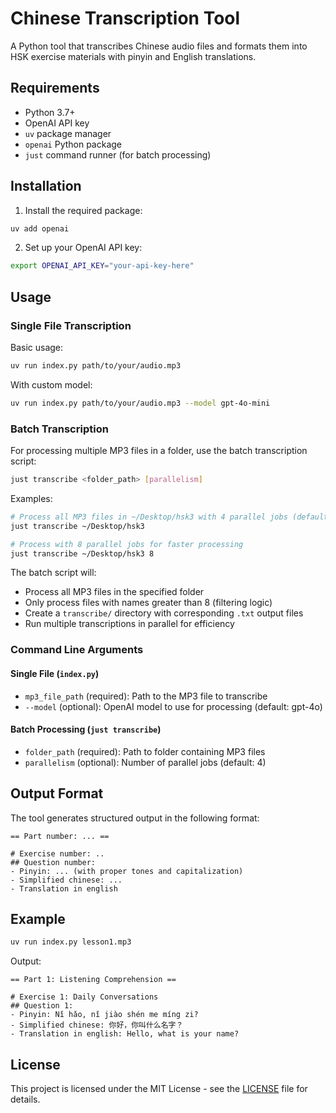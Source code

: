 # Chinese Transcription Tool

A Python tool that transcribes Chinese audio files and formats them into HSK exercise materials with pinyin and English translations.

## Requirements

- Python 3.7+
- OpenAI API key
- `uv` package manager
- `openai` Python package
- `just` command runner (for batch processing)

## Installation

1. Install the required package:
```bash
uv add openai
```

2. Set up your OpenAI API key:
```bash
export OPENAI_API_KEY="your-api-key-here"
```

## Usage

### Single File Transcription

Basic usage:
```bash
uv run index.py path/to/your/audio.mp3
```

With custom model:
```bash
uv run index.py path/to/your/audio.mp3 --model gpt-4o-mini
```

### Batch Transcription

For processing multiple MP3 files in a folder, use the batch transcription script:

```bash
just transcribe <folder_path> [parallelism]
```

Examples:
```bash
# Process all MP3 files in ~/Desktop/hsk3 with 4 parallel jobs (default)
just transcribe ~/Desktop/hsk3

# Process with 8 parallel jobs for faster processing
just transcribe ~/Desktop/hsk3 8
```

The batch script will:
- Process all MP3 files in the specified folder
- Only process files with names greater than 8 (filtering logic)
- Create a `transcribe/` directory with corresponding `.txt` output files
- Run multiple transcriptions in parallel for efficiency

### Command Line Arguments

#### Single File (`index.py`)
- `mp3_file_path` (required): Path to the MP3 file to transcribe
- `--model` (optional): OpenAI model to use for processing (default: gpt-4o)

#### Batch Processing (`just transcribe`)
- `folder_path` (required): Path to folder containing MP3 files
- `parallelism` (optional): Number of parallel jobs (default: 4)

## Output Format

The tool generates structured output in the following format:

```
== Part number: ... ==

# Exercise number: ..
## Question number: 
- Pinyin: ... (with proper tones and capitalization)
- Simplified chinese: ...
- Translation in english
```

## Example

```bash
uv run index.py lesson1.mp3
```

Output:
```
== Part 1: Listening Comprehension ==

# Exercise 1: Daily Conversations
## Question 1: 
- Pinyin: Nǐ hǎo, nǐ jiào shén me míng zi?
- Simplified chinese: 你好，你叫什么名字？
- Translation in english: Hello, what is your name?
```
## License

This project is licensed under the MIT License - see the [LICENSE](LICENSE) file for details.